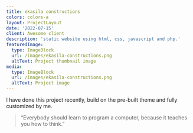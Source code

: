 ```yaml
---
title: ekasila constructions
colors: colors-a
layout: ProjectLayout
date: '2022-07-15'
client: Awesome client
description: 'static website using html, css, javascript and php.'
featuredImage:
  type: ImageBlock
  url: /images/ekasila-constructions.png
  altText: Project thumbnail image
media:
  type: ImageBlock
  url: /images/ekasila-constructions.png
  altText: Project image
---
```

I have done this project recently, build on the pre-built theme and fully customized by me.

> “Everybody should learn to program a computer, because it teaches you how to think.”

